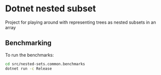 # Dotnet nested subset

Project for playing around with representing trees as nested subsets in an array


## Benchmarking

To run the benchmarks:

```sh
cd src/nested-sets.common.benchmarks
dotnet run -c Release
```

